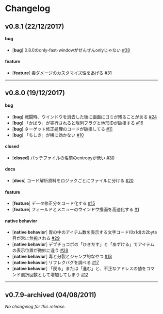# Changelog

## v0.8.1 (22/12/2017)

#### bug

- [**bug**] 0.8.0のonly-fast-windowがぜんぜんonlyじゃない [#38](https://github.com/ypyp-pprn-mnmn/ff3_hack/issues/38)

#### feature

- [**feature**] 毒ダメージのカスタマイズ性をあげる [#31](https://github.com/ypyp-pprn-mnmn/ff3_hack/issues/31)

---

## v0.8.0 (19/12/2017)

#### bug

- [**bug**] 戦闘時、ウインドウを消去した後に画面にゴミが残ることがある [#24](https://github.com/ypyp-pprn-mnmn/ff3_hack/issues/24)
- [**bug**] 「かばう」が実行されると隊列フラグと地形IDが破損する [#16](https://github.com/ypyp-pprn-mnmn/ff3_hack/issues/16)
- [**bug**] ターゲット修正処理のコードが破損してる [#11](https://github.com/ypyp-pprn-mnmn/ff3_hack/issues/11)
- [**bug**] 「ちしき」が稀に効かない [#10](https://github.com/ypyp-pprn-mnmn/ff3_hack/issues/10)

#### closed

- [**closed**] パッチファイルの名前のentropyが低い [#30](https://github.com/ypyp-pprn-mnmn/ff3_hack/issues/30)

#### docs

- [**docs**] コード解析資料をロジックごとにファイルに分ける [#20](https://github.com/ypyp-pprn-mnmn/ff3_hack/issues/20)

#### feature

- [**feature**] データ修正分をコード化する [#15](https://github.com/ypyp-pprn-mnmn/ff3_hack/issues/15)
- [**feature**] フィールドとメニューのウインドウ描画を高速化する [#1](https://github.com/ypyp-pprn-mnmn/ff3_hack/issues/1)

#### native behavior

- [**native behavior**] 胃の中のアイテム数を表示する文字コード(0x1d)の2byte目が常に無視される [#29](https://github.com/ypyp-pprn-mnmn/ff3_hack/issues/29)
- [**native behavior**] デブチョコボの「ひきだす」と「あずける」でアイテムの表示位置が微妙に違う [#28](https://github.com/ypyp-pprn-mnmn/ff3_hack/issues/28)
- [**native behavior**] 毒と分裂とジャンプ的なやつ [#18](https://github.com/ypyp-pprn-mnmn/ff3_hack/issues/18)
- [**native behavior**] リフレクバグを調べる [#17](https://github.com/ypyp-pprn-mnmn/ff3_hack/issues/17)
- [**native behavior**] 「戻る」または「進む」と、不正なアドレスの値をコマンド選択回数として増加してしまう [#12](https://github.com/ypyp-pprn-mnmn/ff3_hack/issues/12)

---

## v0.7.9-archived (04/08/2011)
*No changelog for this release.*
